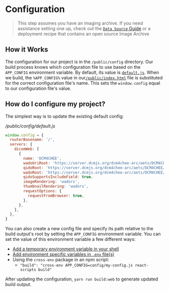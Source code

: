 # Configuration

> This step assumes you have an imaging archive. If you need assistance setting
> one up, check out the [`Data Source` Guide](./data-source.md) or a deployment
> recipe that contains an open source Image Archive

## How it Works

The configuration for our project is in the `/public/config` directory. Our
build process knows which configuration file to use based on the
`APP_CONFIG` environment variable. By default, its value is
[`default.js`](https://github.com/OHIF/Viewers/blob/react/public/config/default.js).
When we build, the `%APP_CONFIG%` value in
our[`/public/index.html`](https://github.com/OHIF/Viewers/blob/react/public/index.html#L12-L15)
file is substituted for the correct configuration file's name. This sets the
`window.config` equal to our configuration file's value.

## How do I configure my project?

The simplest way is to update the existing default config:

_/public/config/default.js_

```js
window.config = {
  routerBasename: '/',
  servers: {
    dicomWeb: [
      {
        name: 'DCM4CHEE',
        wadoUriRoot: 'https://server.dcmjs.org/dcm4chee-arc/aets/DCM4CHEE/wado',
        qidoRoot: 'https://server.dcmjs.org/dcm4chee-arc/aets/DCM4CHEE/rs',
        wadoRoot: 'https://server.dcmjs.org/dcm4chee-arc/aets/DCM4CHEE/rs',
        qidoSupportsIncludeField: true,
        imageRendering: 'wadors',
        thumbnailRendering: 'wadors',
        requestOptions: {
          requestFromBrowser: true,
        },
      },
    ],
  },
}
```

You can also create a new config file and specify its path relative to the build
output's root by setting the `APP_CONFIG` environment variable. You can
set the value of this environment variable a few different ways:

- [Add a temporary environment variable in your shell](https://facebook.github.io/create-react-app/docs/adding-custom-environment-variables#adding-temporary-environment-variables-in-your-shell)
- [Add environment specific variables in `.env` file(s)](https://facebook.github.io/create-react-app/docs/adding-custom-environment-variables#adding-development-environment-variables-in-env)
- Using the `cross-env` package in an npm script:
  - `"build": "cross-env APP_CONFIG=config/my-config.js react-scripts build"`

After updating the configuration, `yarn run build:web` to generate updated build
output.
